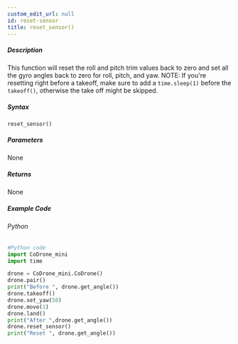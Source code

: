 ```yaml
---
custom_edit_url: null
id: reset-sensor
title: reset_sensor()
---
```


##### Description

This function will reset the roll and pitch trim values back to zero and set all the gyro angles back to zero for roll, pitch, and yaw. NOTE: If you're resetting right before a takeoff, make sure to add a ```time.sleep(1)``` before the ```takeoff()```,  otherwise the take off might be skipped.


##### Syntax

```reset_sensor()```


##### Parameters
None

##### Returns

None

##### Example Code
###### Python
```python
#Python code
import CoDrone_mini
import time

drone = CoDrone_mini.CoDrone()
drone.pair()
print("Before ", drone.get_angle())
drone.takeoff()
drone.set_yaw(50)
drone.move(1)
drone.land()
print("After ",drone.get_angle())
drone.reset_sensor() 
print("Reset ", drone.get_angle())
```